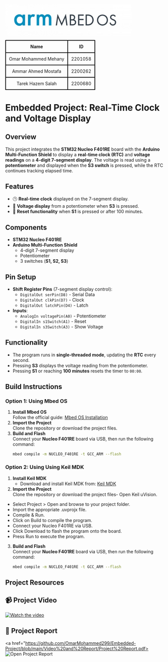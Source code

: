 <p>
  <img src="https://github.com/OmarMohammed299/Embedded-Project/blob/main/Video%20and%20Report/WhatsApp%20Image%202025-05-13%20at%2000.52.29_bc019460.jpg" alt="Download Icon" width="400" align="left"/>
</p>
<br clear="all"/>


<table style="width: 100%; text-align: center; border-collapse: collapse;">
  <tr>
    <th style="border: 2px solid black; padding: 10px;">Name</th>
    <th style="border: 2px solid black; padding: 10px;">ID</th>
  </tr>
  <tr>
    <td style="border: 2px solid black; padding: 10px;">Omar Mohammed Mehany</td>
    <td style="border: 2px solid black; padding: 10px;">2201058</td>
  </tr>
  <tr>
    <td style="border: 2px solid black; padding: 10px;">Ammar Ahmed Mostafa</td>
    <td style="border: 2px solid black; padding: 10px;">2200262</td>
  </tr>
<tr>
    <td style="border: 2px solid black; padding: 10px;">Tarek Hazem Salah</td>
    <td style="border: 2px solid black; padding: 10px;">2200680</td>
  </tr>

</table>




# Embedded Project: Real-Time Clock and Voltage Display

## Overview
This project integrates the **STM32 Nucleo F401RE** board with the **Arduino Multi-Function Shield** to display a **real-time clock (RTC)** and **voltage readings** on a **4-digit 7-segment display**. The voltage is read using a **potentiometer** and displayed when the **S3 switch** is pressed, while the RTC continues tracking elapsed time.

## Features
- 🕒 **Real-time clock** displayed on the 7-segment display.
- 🔋 **Voltage display** from a potentiometer when **S3** is pressed.
- 🔄 **Reset functionality** when **S1** is pressed or after 100 minutes.

## Components
- **STM32 Nucleo F401RE**
- **Arduino Multi-Function Shield**
  - 4-digit 7-segment display
  - Potentiometer
  - 3 switches (**S1, S2, S3**)

## Pin Setup
- **Shift Register Pins** (7-segment display control):
  - `DigitalOut serPin(D8)`  - Serial Data
  - `DigitalOut clkPin(D7)`  - Clock
  - `DigitalOut latchPin(D4)` - Latch
- **Inputs**:
  - `AnalogIn voltagePin(A0)`  - Potentiometer
  - `DigitalIn s1Switch(A1)`   - Reset
  - `DigitalIn s3Switch(A3)`   - Show Voltage

## Functionality
- The program runs in **single-threaded mode**, updating the **RTC** every second.
- Pressing **S3** displays the voltage reading from the potentiometer.
- Pressing **S1** or reaching **100 minutes** resets the timer to `00:00`.

## Build Instructions

### Option 1: Using **Mbed OS**
1. **Install Mbed OS**  
   Follow the official guide: [Mbed OS Installation](https://os.mbed.com/studio/)
2. **Import the Project**  
   Clone the repository or download the project files.
3. **Build and Flash**  
   Connect your **Nucleo F401RE** board via USB, then run the following command:
   ```bash
   mbed compile -m NUCLEO_F401RE -t GCC_ARM --flash

### Option 2: Using **Using Keil MDK**
1. **Install Keil MDK**  
   - Download and install Keil MDK from: [Keil MDK](https://www.keil.com/download/)
2. **Import the Project**  
   Clone the repository or download the project files- Open Keil uVision.
- Select Project > Open and browse to your project folder.
- Import the appropriate .uvprojx file.
- Compile & Run.
- Click on Build to compile the program.
- Connect your Nucleo F401RE via USB.
- Click Download to flash the program onto the board.
- Press Run to execute the program.
3. **Build and Flash**  
   Connect your **Nucleo F401RE** board via USB, then run the following command:
   ```bash
   mbed compile -m NUCLEO_F401RE -t GCC_ARM --flash

## Project Resources

<h2>📹 Project Video </h2>

<a href="https://drive.google.com/file/d/1xihj5X5wrXCdcJjtQfc0rjgoPRfWbtPO/view?usp=sharing">
  <img src="https://github.com/OmarMohammed299/Embedded-Project/blob/main/Video%20and%20Report/WhatsApp%20Image%202025-05-13%20at%2001.03.10_2032ee3c.jpg" alt="Watch the video" width="300"/>
</a>

<h2>📄 Project Report</h2>

<a href="https://github.com/OmarMohammed299/Embedded-Project/blob/main/Video%20and%20Report/Project%20Report.pdf>
  <img src="https://github.com/OmarMohammed299/Embedded-Project/blob/main/Video%20and%20Report/WhatsApp%20Image%202025-05-13%20at%2001.13.29_22d70351.jpg" alt="Open Project Report" width="300"/>
</a>


